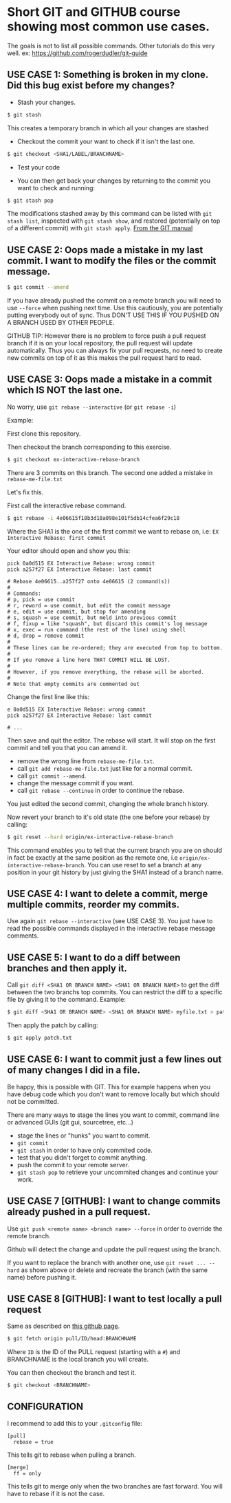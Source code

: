 Short GIT and GITHUB course showing most common use cases.
==========================================================

The goals is not to list all possible commands. Other tutorials do this
very well. ex: https://github.com/rogerdudler/git-guide

USE CASE 1: Something is broken in my clone. Did this bug exist before my changes?
----------------------------------------------------------------------------------
- Stash your changes.
```sh
$ git stash
```
This creates a temporary branch in which all your changes are stashed

- Checkout the commit your want to check if it isn't the last one.

```sh
$ git checkout <SHA1/LABEL/BRANCHNAME>
```

- Test your code

- You can then get back your changes by returning to the commit you want to
check and running:

```sh
$ git stash pop
```

The modifications stashed away by this command can be listed with
`git stash list`, inspected with `git stash show`, and restored
(potentially on top of a different commit) with `git stash apply`. 
[From the GIT manual](https://git-scm.com/docs/git-stash)


USE CASE 2: Oops made a mistake in my last commit. I want to modify the files or the commit message.
------------------------------------------------------------------------------------------------

```sh
$ git commit --amend
```

If you have already pushed the commit on a remote branch you will need to use
`--force` when pushing next time. Use this cautiously, you are potentially
putting everybody out of sync. Thus DON'T USE THIS IF YOU PUSHED ON A BRANCH
USED BY OTHER PEOPLE.

GITHUB TIP: However there is no problem to force push a pull request branch if
it is on your local repository, the pull request will update automatically. Thus
you can always fix your pull requests, no need to create new commits on top of
it as this makes the pull request hard to read.


USE CASE 3: Oops made a mistake in a commit which IS NOT the last one.
----------------------------------------------------------------------

No worry, use `git rebase --interactive` (or `git rebase -i`)

Example:

First clone this repository.

Then checkout the branch corresponding to this exercise.
```sh
$ git checkout ex-interactive-rebase-branch
```

There are 3 commits on this branch. The second one added a mistake in
`rebase-me-file.txt`

Let's fix this.

First call the interactive rebase command.

```sh
$ git rebase -i 4e06615f18b3d18a098e101f5db14cfea6f29c18
```
Where the SHA1 is the one of the first commit we want to rebase on,
i.e: `EX Interactive Rebase: first commit`

Your editor should open and show you this:

```
pick 0a0d515 EX Interactive Rebase: wrong commit
pick a257f27 EX Interactive Rebase: last commit

# Rebase 4e06615..a257f27 onto 4e06615 (2 command(s))
#
# Commands:
# p, pick = use commit
# r, reword = use commit, but edit the commit message
# e, edit = use commit, but stop for amending
# s, squash = use commit, but meld into previous commit
# f, fixup = like "squash", but discard this commit's log message
# x, exec = run command (the rest of the line) using shell
# d, drop = remove commit
#
# These lines can be re-ordered; they are executed from top to bottom.
#
# If you remove a line here THAT COMMIT WILL BE LOST.
#
# However, if you remove everything, the rebase will be aborted.
#
# Note that empty commits are commented out
```

Change the first line like this:

```
e 0a0d515 EX Interactive Rebase: wrong commit
pick a257f27 EX Interactive Rebase: last commit

# ...
```

Then save and quit the editor. The rebase will start. It will stop on the first
commit and tell you that you can amend it.

- remove the wrong line from `rebase-me-file.txt`.
- call `git add rebase-me-file.txt` just like for a normal commit.
- call `git commit --amend`.
- change the message commit if you want.
- call `git rebase --continue` in order to continue the rebase.

You just edited the second commit, changing the whole branch history.

Now revert your branch to it's old state (the one before your rebase) by
calling:
```sh
$ git reset --hard origin/ex-interactive-rebase-branch
```

This command enables you to tell that the current branch you are on should in
fact be exactly at the same position as the remote one, i.e
`origin/ex-interactive-rebase-branch`. You can use reset to set a branch at
any position in your git history by just giving the SHA1 instead of a branch
name.


USE CASE 4: I want to delete a commit, merge multiple commits, reorder my commits.
----------------------------------------------------------------------------------

Use again `git rebase --interactive` (see USE CASE 3). You just have to read
the possible commands displayed in the interactive rebase message comments.


USE CASE 5: I want to do a diff between branches and then apply it.
-------------------------------------------------------------------

Call `git diff <SHA1 OR BRANCH NAME> <SHA1 OR BRANCH NAME>` to get the diff
between the two branchs top commits. You can restrict the diff to a specific
file by giving it to the command.
Example:
```sh
$ git diff <SHA1 OR BRANCH NAME> <SHA1 OR BRANCH NAME> myfile.txt > patch.txt
```

Then apply the patch by calling:
```sh
$ git apply patch.txt
```


USE CASE 6: I want to commit just a few lines out of many changes I did in a file.
----------------------------------------------------------------------------------

Be happy, this is possible with GIT. This for example happens when you have
debug code which you don't want to remove locally but which should not be
committed.

There are many ways to stage the lines you want to commit, command line or
advanced GUIs (git gui, sourcetree, etc...)

- stage the lines or "hunks" you want to commit.
- `git commit`
- `git stash` in order to have only commited code.
- test that you didn't forget to commit anything.
- push the commit to your remote server.
- `git stash pop` to retrieve your uncommited changes and continue your work.


USE CASE 7 [GITHUB]: I want to change commits already pushed in a pull request.
--------------------------------------------------------------------------------

Use `git push <remote name> <branch name> --force` in order to override the
remote branch.

Github will detect the change and update the pull request using the branch.

If you want to replace the branch with another one, use `git reset ... --hard`
as shown above or delete and recreate the branch (with the same name) before
pushing it.


USE CASE 8 [GITHUB]: I want to test locally a pull request
----------------------------------------------------------

Same as described on [this github page](https://help.github.com/articles/checking-out-pull-requests-locally/#modifying-an-inactive-pull-request-locally).

```sh
$ git fetch origin pull/ID/head:BRANCHNAME
```
Where `ID` is the ID of the PULL request (starting with a `#`) and BRANCHNAME
is the local branch you will create.

You can then checkout the branch and test it.

```sh
$ git checkout <BRANCHNAME>
```

CONFIGURATION
-------------

I recommend to add this to your `.gitconfig` file:

```
[pull]
  rebase = true
```
This tells git to rebase when pulling a branch.

```
[merge]
  ff = only
```
This tells git to merge only when the two branches are fast forward. You will
have to rebase if it is not the case.

